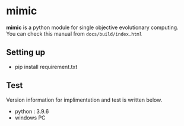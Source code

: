 # mimic
**mimic** is a python module for single objective evolutionary computing.  
You can check this manual from `docs/build/index.html`

## Setting up
* pip install requirement.txt

## Test
Version information for implimentation and test is written below.
* python : 3.9.6
* windows PC